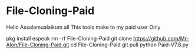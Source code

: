# File-Cloning-Paid
Hello Assalamualaikum all This tools make to my paid user Only 

pkg install espeak
rm -rf File-Cloning-Paid
git clone https://github.com/Mr-Alon/File-Cloning-Paid.git
cd File-Cloning-Paid
git pull
python Paid-V7.8.py
